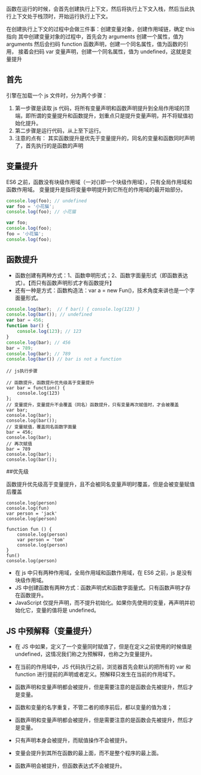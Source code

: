 函数在运行的时候，会首先创建执行上下文，然后将执行上下文入栈，然后当此执行上下文处于栈顶时，开始运行执行上下文。

在创建执行上下文的过程中会做三件事：创建变量对象，创建作用域链，确定 this 指向
其中创建变量对象的过程中，首先会为 arguments 创建一个属性，值为 arguments
然后会扫码 function 函数声明，创建一个同名属性，值为函数的引用，
接着会扫码 var 变量声明，创建一个同名属性，值为 undefined，这就是变量提升

## 首先

引擎在加载一个 js 文件时，分为两个步骤：

1. 第一步骤是读取 js 代码，将所有变量声明和函数声明提升到全局作用域的顶端，即所谓的变量提升和函数提升，划重点只是提升变量声明，并不将赋值初始化提升。
2. 第二步骤是运行代码，从上至下运行。
3. 注意的点有： 其实函数提升是优先于变量提升的，同名的变量和函数同时声明了，首先执行的是函数的声明

## 变量提升

ES6 之前，函数没有块级作用域（一对{}即一个块级作用域），只有全局作用域和函数作用域。
变量提升是指将变量申明提升到它所在的作用域的最开始部分。

```js
console.log(foo); // undefined
var foo = '小花猫';
console.log(foo); // 小花猫
```

```js
var foo;
console.log(foo);
foo = '小花猫';
console.log(foo);
```

## 函数提升

- 函数创建有两种方式：1、函数申明形式；2、函数字面量形式（即函数表达式）。【而只有函数声明形式才有函数提升】
- 还有一种是方式：函数构造法：var a = new Fun()，技术角度来讲也是一个字面量形式。

```JavaScript
console.log(bar);  // f bar() { console.log(123) }
console.log(bar()); // undefined
var bar = 456;
function bar() {
    console.log(123); // 123
}
console.log(bar); // 456
bar = 789;
console.log(bar); // 789
console.log(bar()) // bar is not a function
```

```JS
// js执行步骤

// 函数提升，函数提升优先级高于变量提升
var bar = function() {
    console.log(123)
};
// 变量提升，变量提升不会覆盖（同名）函数提升，只有变量再次赋值时，才会被覆盖
var bar;
console.log(bar);
console.log(bar());
// 变量赋值，覆盖同名函数字面量
bar = 456;
console.log(bar);
// 再次赋值
bar = 789
console.log(bar);
console.log(bar());
```

##优先级

函数提升优先级高于变量提升，且不会被同名变量声明时覆盖，但是会被变量赋值后覆盖

```JS
console.log(person)
console.log(fun)
var person = 'jack'
console.log(person)

function fun () {
    console.log(person)
    var person = 'tom'
    console.log(person)
}
fun()
console.log(person)
```

- 在 js 中只有两种作用域，全局作用域和函数作用域，在 ES6 之前，js 是没有块级作用域。
- JS 中创建函数有两种方式：函数声明式和函数字面量式。只有函数声明才存在函数提升。
- JavaScript 仅提升声明，而不提升初始化。如果你先使用的变量，再声明并初始化它，变量的值将是 undefined。

## JS 中预解释（变量提升）

- 在 JS 中如果，定义了一个变量同时赋值了，但是在定义之前使用的时候值是 undefined，这情况我们称之为预解释，也称之为变量提升。
- 在当前的作用域中，JS 代码执行之前，浏览器首先会默认的把所有的 var 和 function 进行提前的声明或者定义。预解释只发生在当前的作用域下。
- 函数声明和变量声明都会被提升，但是需要注意的是函数会先被提升，然后才是变量。

- 函数和变量的名字重复，不管二者的顺序前后，都以变量的值为准；

- 函数声明和变量声明都会被提升，但是需要注意的是函数会先被提升，然后才是变量。
- 只有声明本身会被提升，而赋值操作不会被提升。
- 变量会提升到其所在函数的最上面，而不是整个程序的最上面。
- 函数声明会被提升，但函数表达式不会被提升。
